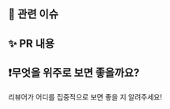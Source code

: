 ## 📌 관련 이슈
<!-- 관련 있는 이슈 번호를 {#003}과 같이 기입해주세요.
해당 pull request를 merge할 때, 이슈를 close하려면
{closed #003}과 같이 기입해주세요. -->

## ✨ PR 내용
<!-- PR에 대한 내용을 설명해주세요. -->


## ❗️무엇을 위주로 보면 좋을까요?
리뷰어가 어디를 집중적으로 보면 좋을 지 알려주세요!
